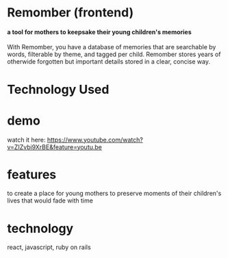 # Remomber (frontend)
#### a tool for mothers to keepsake their young children's memories ####

With Remomber, you have a database of memories that are searchable by words, filterable by theme, and tagged per child. Remomber stores years of otherwide forgotten but important details stored in a clear, concise way. 

# Technology Used


# demo
watch it here: https://www.youtube.com/watch?v=ZIZvbi9XrBE&feature=youtu.be

# features
to create a place for young mothers to preserve moments of their children's lives that would fade with time

# technology
react, javascript, ruby on rails

